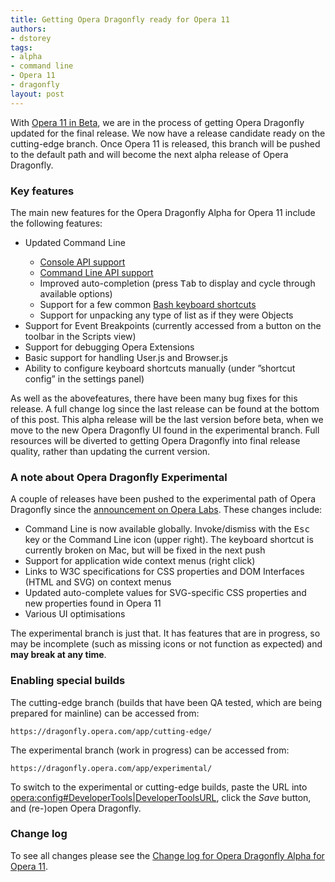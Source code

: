 ```yaml
---
title: Getting Opera Dragonfly ready for Opera 11
authors:
- dstorey
tags:
- alpha
- command line
- Opera 11
- dragonfly
layout: post
---
```

<p>With <a href="http://www.opera.com/browser/next/">Opera 11 in Beta</a>, we are in the process of getting Opera Dragonfly updated for the final release. We now have a release candidate ready on the cutting-edge branch. Once Opera 11 is released, this branch will be pushed to the default path and will become the next alpha release of Opera Dragonfly.</p>

<h3>Key features</h3>

<p>The main new features for the Opera Dragonfly Alpha for Opera 11 include the following features:</p>

<ul>
    <li>Updated Command Line</li>
        <ul>
             <li><a href="http://getfirebug.com/wiki/index.php/Console_API">Console API support</a></li>
             <li><a href="http://getfirebug.com/wiki/index.php/Command_Line_API">Command Line API support</a></li>
             <li>Improved auto-completion (press <kbd>Tab</kbd> to display and cycle through available options)</li>
             <li>Support for a few common <a href="http://en.wikipedia.org/wiki/Bash_(Unix_shell)#Keyboard_shortcuts">Bash keyboard shortcuts</a></li>
             <li>Support for unpacking any type of list as if they were Objects</li>
        </ul>
     <li>Support for Event Breakpoints (currently accessed from a button on the toolbar in the Scripts view)</li>
     <li>Support for debugging Opera Extensions</li>
     <li>Basic support for handling User.js and Browser.js</li>
     <li>Ability to configure keyboard shortcuts manually (under ”shortcut config” in the settings panel)</li>
</ul>

<p>As well as the abovefeatures, there have been many bug fixes for this release. A full change log since the last release can be found at the bottom of this post. This alpha release will be the last version before beta, when we move to the new Opera Dragonfly UI found in the experimental branch. Full resources will be diverted to getting Opera Dragonfly into final release quality, rather than updating the current version.</p>

<h3>A note about Opera Dragonfly Experimental</h3>

<p>A couple of releases have been pushed to the experimental path of Opera Dragonfly since the <a href="http://labs.opera.com/news/2010/09/29/">announcement on Opera Labs</a>. These changes include:</p>

<ul>
    <li>Command Line is now available globally. Invoke/dismiss with the <kbd>Esc</kbd> key or the Command Line icon (upper right). The keyboard shortcut is currently broken on Mac, but will be fixed in the next push</li>
    <li>Support for application wide context menus (right click)</li>
   <li>Links to W3C specifications for CSS properties and DOM Interfaces (HTML and SVG) on context menus</li>
   <li>Updated auto-complete values for SVG-specific CSS properties and new properties found in Opera 11</li>
   <li>Various UI optimisations</li>
</ul>

<p>The experimental branch is just that. It has features that are in progress, so may be incomplete (such as missing icons or not function as expected) and <strong>may break at any time</strong>.

<h3 id="enable">Enabling special builds</h3>

<p>The cutting-edge branch (builds that have been QA tested, which are being prepared for mainline) can be accessed from:</p>

<pre><code><a>https://dragonfly.opera.com/app/cutting-edge/</a></code></pre>

<p>The experimental branch (work in progress) can be accessed from:</p>

<pre><code><a>https://dragonfly.opera.com/app/experimental/</a></code></pre>

<p class="note">To switch to the experimental or cutting-edge builds, paste the URL into <a href="opera:config#Developer%20Tools%20URL" rel="nofollow">opera:config#DeveloperTools|DeveloperToolsURL</a>, click the <em>Save</em> button, and (re-)open Opera Dragonfly.</p>

<h3>Change log</h3>

<p>To see all changes please see the <a href="http://people.opera.com/dstorey/dfl/2563.4ea4a7f20f8f.log">Change log for Opera Dragonfly Alpha for Opera 11</a>.</p>

</p>
